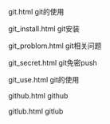 git.html          git的使用

git_install.html  git安装

git_problom.html  git相关问题

git_secret.html   git免密push

git_use.html      git的使用

github.html       github

gitlub.html       gitlub

